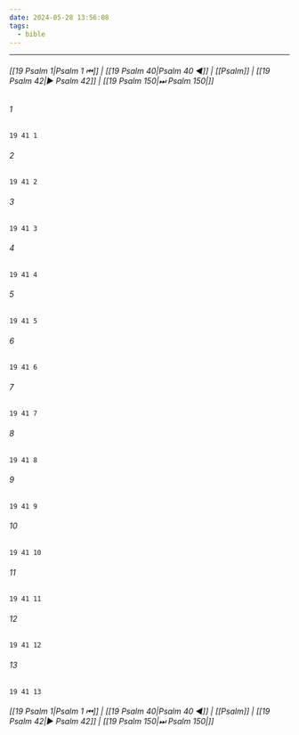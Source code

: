 ```yaml
---
date: 2024-05-28 13:56:08
tags:
  - bible
---
```

___

###### [[19 Psalm 1|Psalm 1 ⏮]] | [[19 Psalm 40|Psalm 40 ◀]] | [[Psalm]] | [[19 Psalm 42|▶ Psalm 42]] | [[19 Psalm 150|⏭ Psalm 150|]]

###### 1
``` verse
19 41 1 
```
###### 2
``` verse
19 41 2 
```
###### 3
``` verse
19 41 3 
```
###### 4
``` verse
19 41 4 
```
###### 5
``` verse
19 41 5 
```
###### 6
``` verse
19 41 6 
```
###### 7
``` verse
19 41 7 
```
###### 8
``` verse
19 41 8 
```
###### 9
``` verse
19 41 9 
```
###### 10
``` verse
19 41 10 
```
###### 11
``` verse
19 41 11 
```
###### 12
``` verse
19 41 12 
```
###### 13
``` verse
19 41 13 
```

###### [[19 Psalm 1|Psalm 1 ⏮]] | [[19 Psalm 40|Psalm 40 ◀]] | [[Psalm]] | [[19 Psalm 42|▶ Psalm 42]] | [[19 Psalm 150|⏭ Psalm 150|]]

